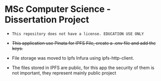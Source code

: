 # MSc Computer Science - Dissertation Project

* `This repository does not have a license. EDUCATION USE ONLY`

* <strike>This application use Pinata for IPFS File, create a .env file and add the keys.</strike>

* File storage was moved to Ipfs Infura using ipfs-http-client.
* The files stored in IPFS are public, for this app the security of them is not important, they represent mainly public project

